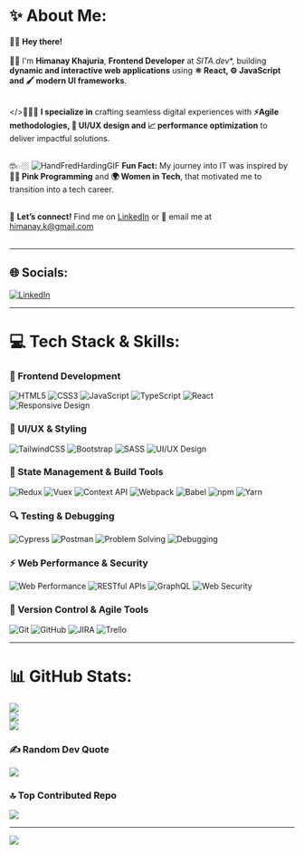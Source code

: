 # ✨ About Me:

👋🏼 **Hey there!**<br><br>
👧🏼 I'm **Himanay Khajuria**, **Frontend Developer** at *SITA.dev**, building **dynamic and interactive web applications** using **⚛️ React, ⚙️ JavaScript and 🖌️ modern UI frameworks**.<br><br>

</>👩🏼‍💻 **I specialize in** crafting seamless digital experiences with **⚡Agile methodologies, 🎨 UI/UX design and 📈 performance optimization** to deliver impactful solutions.<br><br>

🤓👉🏼 ![HandFredHardingGIF](https://github.com/user-attachments/assets/1a4e51a2-1b9a-4023-b745-a35125a33554)
 **Fun Fact:** My journey into IT was inspired by **👩‍💻 Pink Programming** and **🌍 Women in Tech**, that motivated me to transition into a tech career.<br><br>

📩 **Let’s connect!** Find me on [LinkedIn](https://www.linkedin.com/in/himanayk/) or 📧 email me at himanay.k@gmail.com<br><br>

---

## 🌐 Socials:
[![LinkedIn](https://img.shields.io/badge/LinkedIn-%230077B5.svg?logo=linkedin&logoColor=white)](https://linkedin.com/in/himanayk/)

---

# 💻 Tech Stack & Skills:

### 🚀 Frontend Development
![HTML5](https://img.shields.io/badge/html5-%23E34F26.svg?style=for-the-badge&logo=html5&logoColor=white)
![CSS3](https://img.shields.io/badge/css3-%231572B6.svg?style=for-the-badge&logo=css3&logoColor=white)
![JavaScript](https://img.shields.io/badge/javascript-%23323330.svg?style=for-the-badge&logo=javascript&logoColor=%23F7DF1E)
![TypeScript](https://img.shields.io/badge/typescript-%23007ACC.svg?style=for-the-badge&logo=typescript&logoColor=white)
![React](https://img.shields.io/badge/react-%2320232a.svg?style=for-the-badge&logo=react&logoColor=%2361DAFB)
![Responsive Design](https://img.shields.io/badge/Responsive-Design-%230074D9.svg?style=for-the-badge)

### 🎨 UI/UX & Styling
![TailwindCSS](https://img.shields.io/badge/tailwindcss-%2338B2AC.svg?style=for-the-badge&logo=tailwind-css&logoColor=white)
![Bootstrap](https://img.shields.io/badge/bootstrap-%238511FA.svg?style=for-the-badge&logo=bootstrap&logoColor=white)
![SASS](https://img.shields.io/badge/SASS-hotpink.svg?style=for-the-badge&logo=SASS&logoColor=white)
![UI/UX Design](https://img.shields.io/badge/UI/UX-Design-%23E34F26.svg?style=for-the-badge)

### 🔧 State Management & Build Tools
![Redux](https://img.shields.io/badge/redux-%23593d88.svg?style=for-the-badge&logo=redux&logoColor=white)
![Vuex](https://img.shields.io/badge/vuex-%234FC08D.svg?style=for-the-badge&logo=vue.js&logoColor=white)
![Context API](https://img.shields.io/badge/Context-API-%230074D9.svg?style=for-the-badge)
![Webpack](https://img.shields.io/badge/webpack-%238DD6F9.svg?style=for-the-badge&logo=webpack&logoColor=black)
![Babel](https://img.shields.io/badge/babel-%23F9DC3E.svg?style=for-the-badge&logo=babel&logoColor=black)
![npm](https://img.shields.io/badge/npm-%23CB3837.svg?style=for-the-badge&logo=npm&logoColor=white)
![Yarn](https://img.shields.io/badge/yarn-%232C8EBB.svg?style=for-the-badge&logo=yarn&logoColor=white)

### 🔍 Testing & Debugging
![Cypress](https://img.shields.io/badge/cypress-%23004D40.svg?style=for-the-badge&logo=cypress&logoColor=white)
![Postman](https://img.shields.io/badge/Postman-API-%23FF6C37.svg?style=for-the-badge&logo=postman&logoColor=white)
![Problem Solving](https://img.shields.io/badge/Problem-Solving-%230074D9.svg?style=for-the-badge)
![Debugging](https://img.shields.io/badge/Debugging-%230074D9.svg?style=for-the-badge)

### ⚡ Web Performance & Security
![Web Performance](https://img.shields.io/badge/Web-Performance-%230074D9.svg?style=for-the-badge)
![RESTful APIs](https://img.shields.io/badge/RESTful-APIs-%230074D9.svg?style=for-the-badge)
![GraphQL](https://img.shields.io/badge/GraphQL-%23E10098.svg?style=for-the-badge&logo=graphql&logoColor=white)
![Web Security](https://img.shields.io/badge/Web-Security-%230074D9.svg?style=for-the-badge)

### 🔄 Version Control & Agile Tools
![Git](https://img.shields.io/badge/Git-%23F05032.svg?style=for-the-badge&logo=git&logoColor=white)
![GitHub](https://img.shields.io/badge/GitHub-%23181717.svg?style=for-the-badge&logo=github&logoColor=white)
![JIRA](https://img.shields.io/badge/JIRA-%230052CC.svg?style=for-the-badge&logo=jira&logoColor=white)
![Trello](https://img.shields.io/badge/Trello-%230074D9.svg?style=for-the-badge&logo=trello&logoColor=white)

---

# 📊 GitHub Stats:
![](https://github-readme-stats.vercel.app/api?username=HimanayK&theme=dark&hide_border=false&include_all_commits=false&count_private=false)<br/>
![](https://github-readme-streak-stats.herokuapp.com/?user=HimanayK&theme=dark&hide_border=false)<br/>
![](https://github-readme-stats.vercel.app/api/top-langs/?username=HimanayK&theme=dark&hide_border=false&include_all_commits=false&count_private=false&layout=compact)

### ✍️ Random Dev Quote
![](https://quotes-github-readme.vercel.app/api?type=horizontal&theme=radical)

### 🔝 Top Contributed Repo
![](https://github-contributor-stats.vercel.app/api?username=HimanayK&limit=5&theme=radical&combine_all_yearly_contributions=true)

---
[![](https://visitcount.itsvg.in/api?id=HimanayK&icon=9&color=5)](https://visitcount.itsvg.in)

<!---
HimanayK/HimanayK is a ✨ special ✨ repository because its `README.md` (this file) appears on your GitHub profile.
You can click the Preview link to take a look at your changes.
--->
